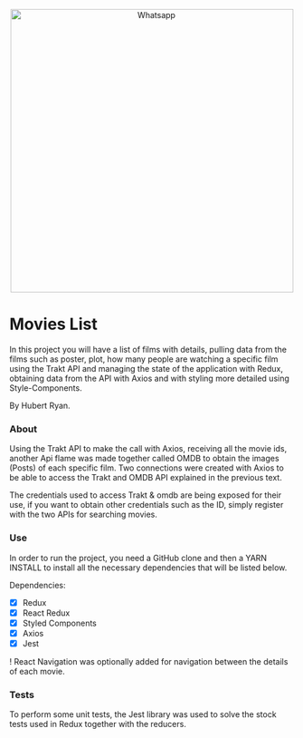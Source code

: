 <p align="center">
  <img src="https://imgur.com/2Gn7mMX.png" width="500" title="Whatsapp">
</p>

# Movies List

In this project you will have a list of films with details, pulling data from the films such as poster, plot, how many people are watching a specific film using the Trakt API and managing the state of the application with Redux, obtaining data from the API with Axios and with styling more detailed using Style-Components.

By Hubert Ryan.

### About

Using the Trakt API to make the call with Axios, receiving all the movie ids, another Api flame was made together called OMDB to obtain the images (Posts) of each specific film. Two connections were created with Axios to be able to access the Trakt and OMDB API explained in the previous text.

The credentials used to access Trakt & omdb are being exposed for their use, if you want to obtain other credentials such as the ID, simply register with the two APIs for searching movies.

### Use

In order to run the project, you need a GitHub clone and then a YARN INSTALL to install all the necessary dependencies that will be listed below.

Dependencies:

- [x] Redux
- [x] React Redux
- [x] Styled Components
- [x] Axios
- [x] Jest

! React Navigation was optionally added for navigation between the details of each movie.

### Tests

To perform some unit tests, the Jest library was used to solve the stock tests used in Redux together with the reducers.

